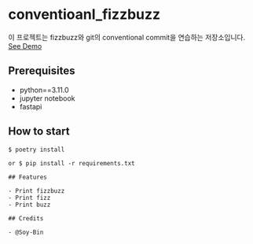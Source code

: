 # conventioanl_fizzbuzz

이 프로젝트는 fizzbuzz와 git의 conventional commit을 연습하는 저장소입니다.
[See Demo](https://www.google.com)

## Prerequisites

- python==3.11.0
- jupyter notebook
- fastapi

## How to start

```shell
$ poetry install

or $ pip install -r requirements.txt

## Features

- Print fizzbuzz
- Print fizz
- Print buzz

## Credits

- @Soy-Bin
